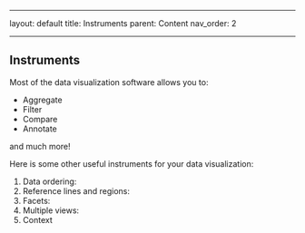 
---
layout: default
title: Instruments
parent: Content
nav_order: 2

---
## Instruments

Most of the data visualization software allows you to:

* Aggregate 
* Filter
* Compare
* Annotate

and much more!

Here is some other useful instruments for your data visualization:
1. Data ordering:
2. Reference lines and regions:
3. Facets: 
4. Multiple views: 
5. Context